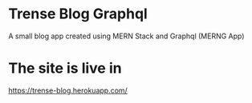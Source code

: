 # Trense Blog Graphql
A small blog app created using MERN Stack and Graphql (MERNG App)
# The site is live in
https://trense-blog.herokuapp.com/

